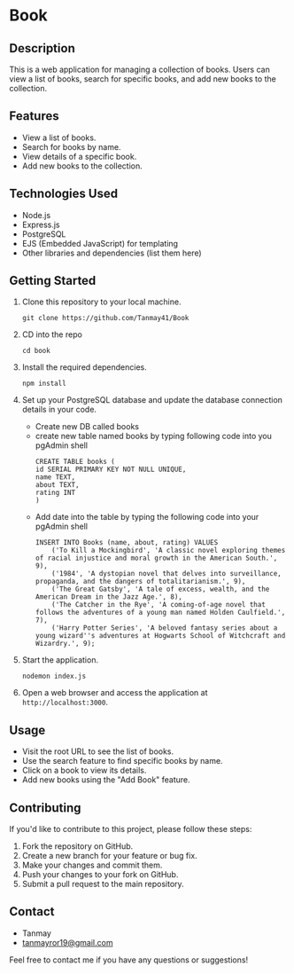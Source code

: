 # Book

## Description

This is a web application for managing a collection of books. Users can view a list of books, search for specific books, and add new books to the collection.

## Features

- View a list of books.
- Search for books by name.
- View details of a specific book.
- Add new books to the collection.

## Technologies Used

- Node.js
- Express.js
- PostgreSQL
- EJS (Embedded JavaScript) for templating
- Other libraries and dependencies (list them here)

## Getting Started

1. Clone this repository to your local machine.

    ```shell
    git clone https://github.com/Tanmay41/Book
    ```

2. CD into the repo

    ```shell
    cd book
    ```

3. Install the required dependencies.

    ```shell
    npm install
    ```
4. Set up your PostgreSQL database and update the database connection details in your code.

    - Create new DB called books
    - create new table named books by typing following code into you pgAdmin shell
      ```shell
      CREATE TABLE books (
      id SERIAL PRIMARY KEY NOT NULL UNIQUE,
      name TEXT,
      about TEXT,
      rating INT
      )
      ```
    - Add date into the table by typing the following code into your pgAdmin shell
      ```shell
      INSERT INTO Books (name, about, rating) VALUES
          ('To Kill a Mockingbird', 'A classic novel exploring themes of racial injustice and moral growth in the American South.', 9),
          ('1984', 'A dystopian novel that delves into surveillance, propaganda, and the dangers of totalitarianism.', 9),
          ('The Great Gatsby', 'A tale of excess, wealth, and the American Dream in the Jazz Age.', 8),
          ('The Catcher in the Rye', 'A coming-of-age novel that follows the adventures of a young man named Holden Caulfield.', 7),
          ('Harry Potter Series', 'A beloved fantasy series about a young wizard''s adventures at Hogwarts School of Witchcraft and Wizardry.', 9);
      ```

6. Start the application.

    ```shell
    nodemon index.js
    ```


5. Open a web browser and access the application at `http://localhost:3000`.

## Usage

- Visit the root URL to see the list of books.
- Use the search feature to find specific books by name.
- Click on a book to view its details.
- Add new books using the "Add Book" feature.

## Contributing

If you'd like to contribute to this project, please follow these steps:

1. Fork the repository on GitHub.
2. Create a new branch for your feature or bug fix.
3. Make your changes and commit them.
4. Push your changes to your fork on GitHub.
5. Submit a pull request to the main repository.

## Contact

- Tanmay
- tanmayror19@gmail.com

Feel free to contact me if you have any questions or suggestions!
